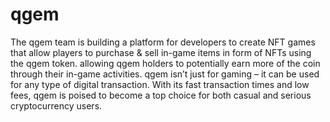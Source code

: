 # qgem 
The qgem team is building a platform for developers to create NFT games that allow players to purchase & sell in-game items in form of NFTs using the qgem token.
allowing qgem holders to potentially earn more of the coin through their in-game activities.
qgem isn’t just for gaming – it can be used for any type of digital transaction.
With its fast transaction times and low fees, qgem is poised to become a top choice for both casual and serious cryptocurrency users.
